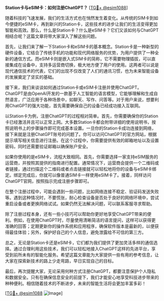 **Station卡与eSIM卡：如何注册ChatGPT？** [[TG💪+ @esim1088](https://t.me/s/esim1088)]

随着科技的飞速发展，我们的生活方式也在悄然发生着变化。从传统的SIM卡到如今便捷的eSIM卡，再到新兴的Station卡，这些技术的进步让我们的生活变得更加智能和高效。那么，什么是Station卡？什么是eSIM卡？它们又该如何与ChatGPT相结合呢？这篇文章将带大家深入了解这些问题。

首先，让我们来了解一下Station卡和eSIM卡的基本概念。Station卡是一种新型的硬件设备，它结合了传统手机的功能和现代网络服务的优势，为用户提供了一种全新的通信方式。而eSIM卡则是嵌入式SIM卡的简称，它不需要物理插拔，可以直接集成在设备中，支持多运营商切换，极大地方便了用户的使用。这两者可以说是现代通信技术的代表，它们的出现不仅改变了人们的通讯习惯，也为未来智能设备的发展奠定了坚实的基础。

接下来，我们来谈谈如何通过Station卡或eSIM卡注册并使用ChatGPT。ChatGPT是由OpenAI开发的一款基于人工智能的语言模型，它能够理解和生成自然语言，广泛应用于各种场景中，如聊天、写作、问答等。对于用户来说，想要利用ChatGPT的强大功能，首先需要确保自己的设备已经成功接入互联网。

以Station卡为例，注册ChatGPT的过程相对简单。首先，你需要确保你的Station卡已经激活并且可以正常上网。大多数Station卡都会附带详细的使用说明书，按照说明书上的步骤操作即可完成基本设置。一旦你的Station卡成功连接到网络，接下来就是注册ChatGPT账号的问题了。你可以访问ChatGPT的官方网站，根据提示填写相关信息进行注册。在这个过程中，你需要提供有效的邮箱地址以及设置密码，同时还需要验证邮箱以确保账户安全。

如果你使用的是eSIM卡，流程大致相同。首先，你需要选择一家支持eSIM服务的运营商，并按照其提供的指南进行配置。通常情况下，运营商会提供一个二维码或者链接，通过扫描这个二维码或者点击链接就可以轻松地将你的设备与eSIM卡绑定。绑定完成后，你就可以像普通SIM卡一样使用eSIM卡了。接着，同样访问ChatGPT官网，按照指示完成注册步骤即可。

在整个注册过程中，可能会遇到一些问题，比如网络连接不稳定、验证码发送失败等。遇到这种情况时，不要慌张，耐心检查设备是否处于良好的网络环境中，尝试重启设备或者更换网络试试。如果仍然无法解决问题，可以联系客服寻求帮助。

除了注册过程本身，还有一些小技巧可以帮助你更好地享受ChatGPT带来的便利。例如，在使用ChatGPT时，尽量使用清晰简洁的语言提问，这样可以获得更准确的回答；定期更新你的操作系统和应用程序，确保软件版本是最新的，以便获得最佳体验；另外，保护好自己的个人信息，避免泄露给不可信的第三方。

总之，无论是Station卡还是eSIM卡，它们都为我们提供了更加灵活多样的通信选择。通过合理利用这些技术，我们可以轻松地接入ChatGPT这样的先进平台，享受到前所未有的智能化服务。希望这篇文章能为大家提供一些有用的参考信息，让大家在探索新技术的路上少走弯路，早日实现自己的目标。

最后，再次提醒大家，无论采用何种方式注册ChatGPT，都要注意保护个人隐私和数据安全。只有在确保信息安全的前提下，我们才能安心地享受科技进步带来的种种便利。相信随着技术的不断进步，未来的智能生活将会更加丰富多彩！

[[TG💪+ @esim1088](https://t.me/s/esim1088) ![Image](https://i.postimg.cc/4NQfJmqS/Snipaste-2025-05-13-00-14-12.png)]